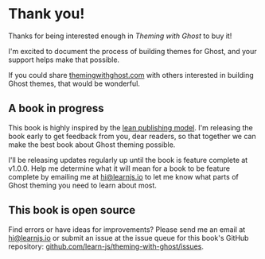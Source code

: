 # Thank you!

Thanks for being interested enough in *Theming with Ghost* to buy it!

I'm excited to document the process of building themes for Ghost, and your support helps make that possible.

If you could share [themingwithghost.com](http://themingwithghost.com) with others interested in building Ghost themes, that would be wonderful.

## A book in progress
This book is highly inspired by the [lean publishing model](https://leanpub.com/manifesto). I'm releasing the book early to get feedback from you, dear readers, so that together we can make the best book about Ghost theming possible.

I'll be releasing updates regularly up until the book is feature complete at v1.0.0. Help me determine what it will mean for a book to be feature complete by emailing me at hi@learnjs.io to let me know what parts of Ghost theming you need to learn about most.

## This book is open source
Find errors or have ideas for improvements? Please send me an email at hi@learnjs.io or submit an issue at the issue queue for this book's GitHub repository: [github.com/learn-js/theming-with-ghost/issues](https://github.com/learn-js/theming-with-ghost/issues).